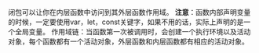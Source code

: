 闭包可以让你在内层函数中访问到其外层函数作用域。
**注意**：函数内部声明变量的时候，一定要使用var，let，const关键字，如果不用的话，实际上声明的是一个全局变量。
作用域链：当函数第一次被调用时，会创建一个执行环境以及活动对象，每个函数都有一个活动对象，外层函数和内层函数都有相应的活动对象。